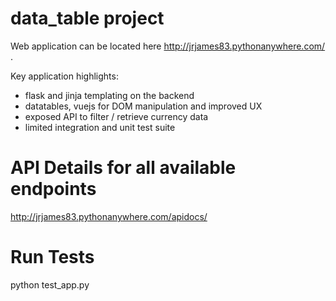 # data_table project

Web application can be located here http://jrjames83.pythonanywhere.com/ . 

Key application highlights:

- flask and jinja templating on the backend
- datatables, vuejs for DOM manipulation and improved UX
- exposed API to filter / retrieve currency data
- limited integration and unit test suite

# API Details for all available endpoints
http://jrjames83.pythonanywhere.com/apidocs/

# Run Tests
python test_app.py

